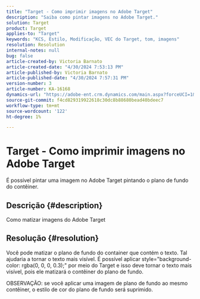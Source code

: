 ```yaml
---
title: "Target - Como imprimir imagens no Adobe Target"
description: "Saiba como pintar imagens no Adobe Target."
solution: Target
product: Target
applies-to: "Target"
keywords: "KCS, Estilo, Modificação, VEC do Target, tom, imagens"
resolution: Resolution
internal-notes: null
bug: false
article-created-by: Victoria Barnato
article-created-date: "4/30/2024 7:53:13 PM"
article-published-by: Victoria Barnato
article-published-date: "4/30/2024 7:57:31 PM"
version-number: 3
article-number: KA-16168
dynamics-url: "https://adobe-ent.crm.dynamics.com/main.aspx?forceUCI=1&pagetype=entityrecord&etn=knowledgearticle&id=e0292442-2b07-ef11-9f8a-6045bd0a08d9"
source-git-commit: f4cd829319922618c30dc8b88680bead40bdeec7
workflow-type: tm+mt
source-wordcount: '122'
ht-degree: 1%

---
```


# Target - Como imprimir imagens no Adobe Target


É possível pintar uma imagem no Adobe Target pintando o plano de fundo do contêiner.

## Descrição {#description}


Como matizar imagens do Adobe Target


## Resolução {#resolution}


Você pode matizar o plano de fundo do container que contém o texto. Tal ajudaria a tornar o texto mais visível.
É possível aplicar style=&quot;background-color: rgba(0, 0, 0, 0.3);&quot; por meio do Target e isso deve tornar o texto mais visível, pois ele matizará o contêiner do plano de fundo.

OBSERVAÇÃO: se você aplicar uma imagem de plano de fundo ao mesmo contêiner, o estilo de cor do plano de fundo será suprimido.
